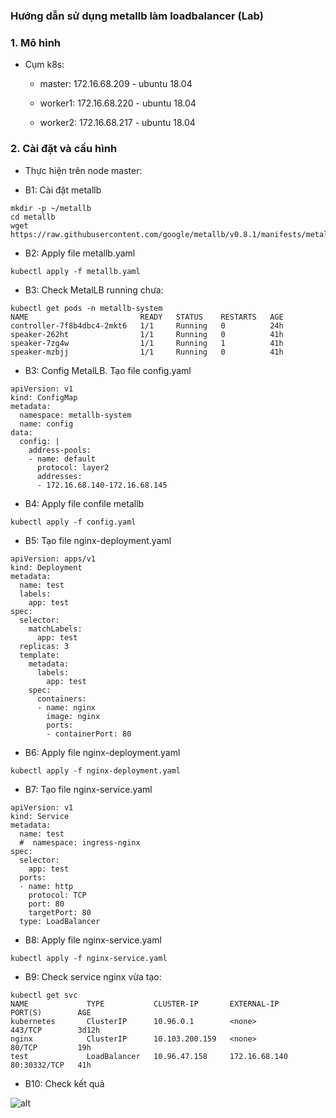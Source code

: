 ### Hướng dẫn sử dụng metallb làm loadbalancer (Lab)

### 1. Mô hình

- Cụm k8s:
	
	* master:  172.16.68.209 - ubuntu 18.04
	
	* worker1: 172.16.68.220 - ubuntu 18.04
	
	* worker2: 172.16.68.217 - ubuntu 18.04

### 2. Cài đặt và cấu hình

- Thực hiện trên node master:

- B1: Cài đặt metallb

```
mkdir -p ~/metallb
cd metallb
wget https://raw.githubusercontent.com/google/metallb/v0.8.1/manifests/metallb.yaml 
```

- B2: Apply file metallb.yaml

```
kubectl apply -f metallb.yaml
```

- B3: Check MetalLB running chưa:

```
kubectl get pods -n metallb-system
NAME                         READY   STATUS    RESTARTS   AGE
controller-7f8b4dbc4-2mkt6   1/1     Running   0          24h
speaker-262ht                1/1     Running   0          41h
speaker-7zg4w                1/1     Running   1          41h
speaker-mzbjj                1/1     Running   0          41h
```

- B3: Config MetalLB. Tạo file config.yaml 

```
apiVersion: v1
kind: ConfigMap
metadata:
  namespace: metallb-system
  name: config
data:
  config: |
    address-pools:
    - name: default
      protocol: layer2
      addresses:
      - 172.16.68.140-172.16.68.145
```

- B4: Apply file confile metallb

```
kubectl apply -f config.yaml
```

- B5: Tạo file nginx-deployment.yaml

```
apiVersion: apps/v1
kind: Deployment
metadata:
  name: test
  labels:
    app: test
spec:
  selector:
    matchLabels:
      app: test
  replicas: 3
  template:
    metadata:
      labels:
        app: test
    spec:
      containers:
      - name: nginx
        image: nginx
        ports:
        - containerPort: 80
```

- B6: Apply file nginx-deployment.yaml

```
kubectl apply -f nginx-deployment.yaml
```

- B7: Tạo file nginx-service.yaml

```
apiVersion: v1
kind: Service
metadata:
  name: test
  #  namespace: ingress-nginx
spec:
  selector:
    app: test
  ports:
  - name: http
    protocol: TCP
    port: 80
    targetPort: 80
  type: LoadBalancer
```

- B8: Apply file nginx-service.yaml

```
kubectl apply -f nginx-service.yaml
```

- B9: Check service nginx vừa tạo:

```
kubectl get svc 
NAME             TYPE           CLUSTER-IP       EXTERNAL-IP     PORT(S)        AGE
kubernetes       ClusterIP      10.96.0.1        <none>          443/TCP        3d12h
nginx            ClusterIP      10.103.200.159   <none>          80/TCP         19h
test             LoadBalancer   10.96.47.158     172.16.68.140   80:30332/TCP   41h
```

- B10: Check kết quả

![alt](../images/test_metallb.png)
